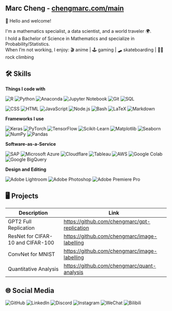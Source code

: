 ## Marc Cheng - [chengmarc.com/main](https://chengmarc.com/main)
👋 Hello and welcome!

I'm a mathematics specialist, a data scientist, and a world traveler 🌍.\
I hold a Bachelor of Science in Mathematics and specialize in Probability/Statistics.\
When I’m not working, I enjoy: 🎬 anime | 🕹️ gaming | 🛹 skateboarding | 🧗‍♂ rock climbing


## 🛠️ Skills

**Things I code with** 

![R](https://img.shields.io/badge/R-%23276DC3?logo=r&logoColor=white&style=flat-square)
![Python](https://img.shields.io/badge/Python-3776AB?logo=python&logoColor=white&style=flat-square)
![Anaconda](https://img.shields.io/badge/Anaconda-44A833?logo=anaconda&logoColor=white&style=flat-square)
![Jupyter Notebook](https://img.shields.io/badge/Jupyter_Notebook-F37626?logo=jupyter&logoColor=white&style=flat-square)
![Git](https://img.shields.io/badge/Git-F05032?logo=git&logoColor=fff&style=flat-square)
![SQL](https://img.shields.io/badge/SQL-CC2927?logoColor=white&style=flat-square)

![CSS](https://img.shields.io/badge/CSS3-1572B6?logo=css3&logoColor=white&style=flat-square)
![HTML](https://img.shields.io/badge/HTML5-%23E34F26?logo=html5&logoColor=white&style=flat-square)
![JavaScript](https://img.shields.io/badge/JavaScript-F7DF1E?logo=javascript&logoColor=white&style=flat-square)
![Node.js](https://img.shields.io/badge/Node.js-339933?logo=node.js&logoColor=white&style=flat-square)
![Bash](https://img.shields.io/badge/Bash-4EAA25?logo=gnu-bash&logoColor=white&style=flat-square)
![LaTeX](https://img.shields.io/badge/LaTeX-008080?logo=latex&logoColor=white&style=flat-square)
![Markdown](https://img.shields.io/badge/Markdown-000000?logo=markdown&logoColor=white&style=flat-square)

**Frameworks I use** 

![Keras](https://img.shields.io/badge/Keras-D00000?logo=keras&logoColor=white&style=flat-square)
![PyTorch](https://img.shields.io/badge/PyTorch-EE4C2C?logo=pytorch&logoColor=white&style=flat-square)
![TensorFlow](https://img.shields.io/badge/TensorFlow-FF6F00?logo=tensorflow&logoColor=white&style=flat-square)
![Scikit-Learn](https://img.shields.io/badge/Scikit--Learn-F7931E?logo=scikit-learn&logoColor=white&style=flat-square)
![Matplotlib](https://custom-icon-badges.demolab.com/badge/Matplotlib-71D291?logo=matplotlib&logoColor=fff&style=flat-square)
![Seaborn](https://img.shields.io/badge/Seaborn-0099C6?style=flat-square)
![NumPy](https://img.shields.io/badge/NumPy-4DABCF?logo=numpy&logoColor=fff&style=flat-square)
![Pandas](https://img.shields.io/badge/Pandas-150458?logo=pandas&logoColor=fff&style=flat-square)

**Software-as-a-Service** 

![SAP](https://img.shields.io/badge/SAP-0FAAFF?logo=sap&logoColor=fff&style=flat-square)
![Microsoft Azure](https://custom-icon-badges.demolab.com/badge/Microsoft%20Azure-0089D6?logo=msazure&logoColor=white&style=flat-square)
![Cloudflare](https://img.shields.io/badge/Cloudflare-F38020?logo=Cloudflare&logoColor=white&style=flat-square)
![Tableau](https://img.shields.io/badge/Tableau-E97627?logo=tableau&logoColor=white&style=flat-square)
![AWS](https://img.shields.io/badge/AWS-%23FF9900.svg?logo=amazon-web-services&logoColor=white&style=flat-square)
![Google Colab](https://img.shields.io/badge/Google_Colab-%23F9AB00.svg?logo=googlecolab&logoColor=white&style=flat-square)
![Google BigQuery](https://img.shields.io/badge/Google_BigQuery-%23669DF6.svg?logo=googlebigquery&logoColor=white&style=flat-square)

**Design and Editing** 

![Adobe Lightroom](https://img.shields.io/badge/Adobe%20Lightroom-31A8FF?logo=Adobe%20Lightroom&logoColor=white&style=flat-square)
![Adobe Photoshop](https://img.shields.io/badge/Adobe%20Photoshop-31A8FF?logo=Adobe%20Photoshop&logoColor=white&style=flat-square)
![Adobe Premiere Pro](https://img.shields.io/badge/Adobe%20Premiere%20Pro-9999FF?logo=Adobe%20Premiere%20Pro&logoColor=white&style=flat-square)

## 🖥️ Projects

| Description                             | Link                                                   |
|-----------------------------------------|--------------------------------------------------------|
| GPT2 Full Replication                   | https://github.com/chengmarc/gpt-replication           |
| ResNet for CIFAR-10 and CIFAR-100       | https://github.com/chengmarc/image-labelling           |
| ConvNet for MNIST                       | https://github.com/chengmarc/image-labelling           |
| Quantitative Analysis                   | https://github.com/chengmarc/quant-analysis            |

## 🌐 Social Media

![GitHub](https://img.shields.io/badge/GitHub-%23121011.svg?logo=github&logoColor=white&style=for-the-badge)
![LinkedIn](https://img.shields.io/badge/Linkedin-%230077B5.svg?logo=linkedin&logoColor=white&style=for-the-badge)
![Discord](https://img.shields.io/badge/Discord-%235865F2.svg?&logo=discord&logoColor=white&style=for-the-badge)
![Instagram](https://img.shields.io/badge/Instagram-%23E4405F.svg?logo=Instagram&logoColor=white&style=for-the-badge)
![WeChat](https://img.shields.io/badge/WeChat-07C160?logo=wechat&logoColor=white&style=for-the-badge)
![Bilibili](https://img.shields.io/badge/Bilibili-00A1D6?logo=bilibili&logoColor=fff&style=for-the-badge)

